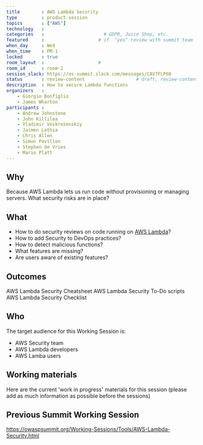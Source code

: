 ```yaml
---
title        : AWS Lambda Security
type         : product-session
topics       : ["AWS"]
technology   :
categories   :                      # GDPR, Juice Shop, etc.
featured     :                    # if  "yes" review with summit team
when_day     : Wed
when_time    : PM-1
locked       : true
room_layout  :                    #
room_id      : room-2
session_slack: https://os-summit.slack.com/messages/CAV7FLP60
status       : review-content                   # draft, review-content, done
description  : How to secure Lambda functions
organizers   :
    - Giorgio Bonfiglio
    - James Wharton
participants :
    - Andrew Johnstone
    - John Killilea
    - Vladimir Voskresenskiy
    - Jaimen Lathia
    - Chris Allen
    - Simon Pavillon
    - Stephen de Vries
    - Mario Platt
---
```


## Why

Because AWS Lambda lets us run code without provisioning or managing servers. What security risks are in place?

## What

 - How to do security reviews on code running on [AWS Lambda](https://aws.amazon.com/lambda)?
 - How to add Security to DevOps practices?
 - How to detect malicious functions?
 - What features are missing?
 - Are users aware of existing features?

## Outcomes

AWS Lambda Security Cheatsheet
AWS Lambda Security To-Do scripts
AWS Lambda Security Checklist

## Who

The target audience for this Working Session is:

- AWS Security team
- AWS Lambda developers
- AWS Lamba users

## Working materials

Here are the current 'work in progress' materials for this session (please add as much information as possible before the sessions)

## Previous Summit Working Session

https://owaspsummit.org/Working-Sessions/Tools/AWS-Lambda-Security.html
